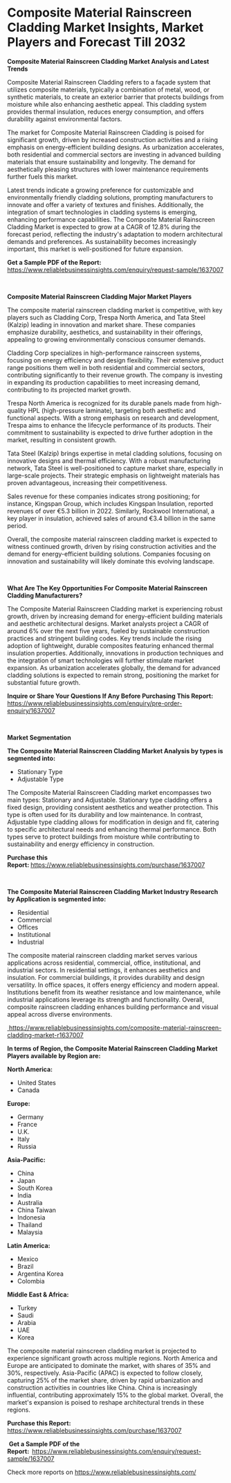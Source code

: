 <p><h1>Composite Material Rainscreen Cladding Market Insights, Market Players and Forecast Till 2032</h1></p><p><strong>Composite Material Rainscreen Cladding Market Analysis and Latest Trends</strong></p>
<p><p>Composite Material Rainscreen Cladding refers to a façade system that utilizes composite materials, typically a combination of metal, wood, or synthetic materials, to create an exterior barrier that protects buildings from moisture while also enhancing aesthetic appeal. This cladding system provides thermal insulation, reduces energy consumption, and offers durability against environmental factors.</p><p>The market for Composite Material Rainscreen Cladding is poised for significant growth, driven by increased construction activities and a rising emphasis on energy-efficient building designs. As urbanization accelerates, both residential and commercial sectors are investing in advanced building materials that ensure sustainability and longevity. The demand for aesthetically pleasing structures with lower maintenance requirements further fuels this market.</p><p>Latest trends indicate a growing preference for customizable and environmentally friendly cladding solutions, prompting manufacturers to innovate and offer a variety of textures and finishes. Additionally, the integration of smart technologies in cladding systems is emerging, enhancing performance capabilities. The Composite Material Rainscreen Cladding Market is expected to grow at a CAGR of 12.8% during the forecast period, reflecting the industry's adaptation to modern architectural demands and preferences. As sustainability becomes increasingly important, this market is well-positioned for future expansion.</p></p>
<p><strong>Get a Sample PDF of the Report:&nbsp;</strong> <a href="https://www.reliablebusinessinsights.com/enquiry/request-sample/1637007?utm_campaign=3362&utm_medium=2&utm_source=Github&utm_content=ia&utm_term=23032025&utm_id=composite-material-rainscreen-cladding">https://www.reliablebusinessinsights.com/enquiry/request-sample/1637007</a></p>
<p>&nbsp;</p>
<p><strong>Composite Material Rainscreen Cladding Major Market Players</strong></p>
<p><p>The composite material rainscreen cladding market is competitive, with key players such as Cladding Corp, Trespa North America, and Tata Steel (Kalzip) leading in innovation and market share. These companies emphasize durability, aesthetics, and sustainability in their offerings, appealing to growing environmentally conscious consumer demands.</p><p>Cladding Corp specializes in high-performance rainscreen systems, focusing on energy efficiency and design flexibility. Their extensive product range positions them well in both residential and commercial sectors, contributing significantly to their revenue growth. The company is investing in expanding its production capabilities to meet increasing demand, contributing to its projected market growth.</p><p>Trespa North America is recognized for its durable panels made from high-quality HPL (high-pressure laminate), targeting both aesthetic and functional aspects. With a strong emphasis on research and development, Trespa aims to enhance the lifecycle performance of its products. Their commitment to sustainability is expected to drive further adoption in the market, resulting in consistent growth.</p><p>Tata Steel (Kalzip) brings expertise in metal cladding solutions, focusing on innovative designs and thermal efficiency. With a robust manufacturing network, Tata Steel is well-positioned to capture market share, especially in large-scale projects. Their strategic emphasis on lightweight materials has proven advantageous, increasing their competitiveness.</p><p>Sales revenue for these companies indicates strong positioning; for instance, Kingspan Group, which includes Kingspan Insulation, reported revenues of over €5.3 billion in 2022. Similarly, Rockwool International, a key player in insulation, achieved sales of around €3.4 billion in the same period. </p><p>Overall, the composite material rainscreen cladding market is expected to witness continued growth, driven by rising construction activities and the demand for energy-efficient building solutions. Companies focusing on innovation and sustainability will likely dominate this evolving landscape.</p></p>
<p>&nbsp;</p>
<p><strong>What Are The Key Opportunities For Composite Material Rainscreen Cladding Manufacturers?</strong></p>
<p><p>The Composite Material Rainscreen Cladding market is experiencing robust growth, driven by increasing demand for energy-efficient building materials and aesthetic architectural designs. Market analysts project a CAGR of around 6% over the next five years, fueled by sustainable construction practices and stringent building codes. Key trends include the rising adoption of lightweight, durable composites featuring enhanced thermal insulation properties. Additionally, innovations in production techniques and the integration of smart technologies will further stimulate market expansion. As urbanization accelerates globally, the demand for advanced cladding solutions is expected to remain strong, positioning the market for substantial future growth.</p></p>
<p><strong>Inquire or Share Your Questions If Any Before Purchasing This Report:</strong> <a href="https://www.reliablebusinessinsights.com/enquiry/pre-order-enquiry/1637007?utm_campaign=3362&utm_medium=2&utm_source=Github&utm_content=ia&utm_term=23032025&utm_id=composite-material-rainscreen-cladding">https://www.reliablebusinessinsights.com/enquiry/pre-order-enquiry/1637007</a></p>
<p>&nbsp;</p>
<p><strong>Market Segmentation</strong></p>
<p><strong>The Composite Material Rainscreen Cladding Market Analysis by types is segmented into:</strong></p>
<p><ul><li>Stationary Type</li><li>Adjustable Type</li></ul></p>
<p><p>The Composite Material Rainscreen Cladding market encompasses two main types: Stationary and Adjustable. Stationary type cladding offers a fixed design, providing consistent aesthetics and weather protection. This type is often used for its durability and low maintenance. In contrast, Adjustable type cladding allows for modification in design and fit, catering to specific architectural needs and enhancing thermal performance. Both types serve to protect buildings from moisture while contributing to sustainability and energy efficiency in construction.</p></p>
<p><strong>Purchase this Report:&nbsp;</strong><a href="https://www.reliablebusinessinsights.com/purchase/1637007?utm_campaign=3362&utm_medium=2&utm_source=Github&utm_content=ia&utm_term=23032025&utm_id=composite-material-rainscreen-cladding">https://www.reliablebusinessinsights.com/purchase/1637007</a></p>
<p>&nbsp;</p>
<p><strong>The Composite Material Rainscreen Cladding Market Industry Research by Application is segmented into:</strong></p>
<p><ul><li>Residential</li><li>Commercial</li><li>Offices</li><li>Institutional</li><li>Industrial</li></ul></p>
<p><p>The composite material rainscreen cladding market serves various applications across residential, commercial, office, institutional, and industrial sectors. In residential settings, it enhances aesthetics and insulation. For commercial buildings, it provides durability and design versatility. In office spaces, it offers energy efficiency and modern appeal. Institutions benefit from its weather resistance and low maintenance, while industrial applications leverage its strength and functionality. Overall, composite rainscreen cladding enhances building performance and visual appeal across diverse environments.</p></p>
<p><a href="https://www.reliablebusinessinsights.com/composite-material-rainscreen-cladding-market-r1637007?utm_campaign=3362&utm_medium=2&utm_source=Github&utm_content=ia&utm_term=23032025&utm_id=composite-material-rainscreen-cladding">&nbsp;https://www.reliablebusinessinsights.com/composite-material-rainscreen-cladding-market-r1637007</a></p>
<p><strong>In terms of Region, the Composite Material Rainscreen Cladding Market Players available by Region are:</strong></p>
<p>
    <p> <strong> North America: </strong>
        <ul>
            <li>United States</li>
            <li>Canada</li>
        </ul>
        </p> 
    <p> <strong> Europe: </strong>
        <ul>
            <li>Germany</li>
            <li>France</li>
            <li>U.K.</li>
            <li>Italy</li>
            <li>Russia</li>
        </ul>
        </p> 
    <p> <strong> Asia-Pacific: </strong>
        <ul>
            <li>China</li>
            <li>Japan</li>
            <li>South Korea</li>
            <li>India</li>
            <li>Australia</li>
            <li>China Taiwan</li>
            <li>Indonesia</li>
            <li>Thailand</li>
            <li>Malaysia</li>
        </ul>
        </p> 
    <p> <strong> Latin America: </strong>
        <ul>
            <li>Mexico</li>
            <li>Brazil</li>
            <li>Argentina Korea</li>
            <li>Colombia</li>
        </ul>
        </p> 
    <p> <strong> Middle East & Africa: </strong>
        <ul>
            <li>Turkey</li>
            <li>Saudi</li>
            <li>Arabia</li>
            <li>UAE</li>
            <li>Korea</li>
        </ul>
    </p>
    </p>
<p><p>The composite material rainscreen cladding market is projected to experience significant growth across multiple regions. North America and Europe are anticipated to dominate the market, with shares of 35% and 30%, respectively. Asia-Pacific (APAC) is expected to follow closely, capturing 25% of the market share, driven by rapid urbanization and construction activities in countries like China. China is increasingly influential, contributing approximately 15% to the global market. Overall, the market's expansion is poised to reshape architectural trends in these regions.</p></p>
<p><strong>Purchase this Report: </strong><a href="https://www.reliablebusinessinsights.com/purchase/1637007?utm_campaign=3362&utm_medium=2&utm_source=Github&utm_content=ia&utm_term=23032025&utm_id=composite-material-rainscreen-cladding">https://www.reliablebusinessinsights.com/purchase/1637007</a></p>
<p>&nbsp;<strong>Get a Sample PDF of the Report:&nbsp;&nbsp;</strong><a href="https://www.reliablebusinessinsights.com/enquiry/request-sample/1637007?utm_campaign=3362&utm_medium=2&utm_source=Github&utm_content=ia&utm_term=23032025&utm_id=composite-material-rainscreen-cladding">https://www.reliablebusinessinsights.com/enquiry/request-sample/1637007</a></p>
<p><strong></strong></p>
<p>Check more reports on <a href="https://www.reliablebusinessinsights.com/?utm_campaign=3362&utm_medium=2&utm_source=Github&utm_content=ia&utm_term=23032025&utm_id=composite-material-rainscreen-cladding">https://www.reliablebusinessinsights.com/</a></p>